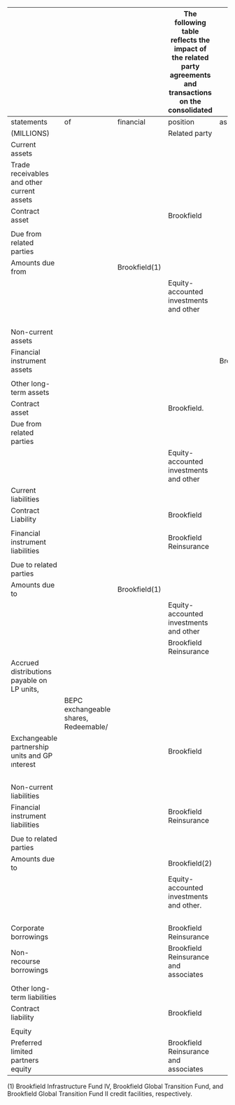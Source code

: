 |                                                   |                                       |               | The following table reflects the impact of the related party agreements and transactions on the consolidated |             |    |          |       |     |       |
|---------------------------------------------------|---------------------------------------|---------------|--------------------------------------------------------------------------------------------------------------|-------------|----|----------|-------|-----|-------|
| statements                                        | of                                    | financial     | position                                                                                                     | as          | at | December |       |     | 31:   |
| (MILLIONS)                                        |                                       |               | Related party                                                                                                |             |    |          | 2023  |     | 2022  |
| Current assets                                    |                                       |               |                                                                                                              |             |    |          |       |     |       |
| Trade receivables and other current assets        |                                       |               |                                                                                                              |             |    |          |       |     |       |
| Contract asset                                    |                                       |               | Brookfield                                                                                                   |             |    | ક        | 61    | S   | રત    |
|                                                   |                                       |               |                                                                                                              |             |    |          |       |     |       |
| Due from related parties                          |                                       |               |                                                                                                              |             |    |          |       |     |       |
| Amounts due from                                  |                                       | Brookfield(1) |                                                                                                              |             |    | 1,386    |       | 105 |       |
|                                                   |                                       |               | Equity-accounted investments and other                                                                       |             |    |          | 57    |     | 18    |
|                                                   |                                       |               |                                                                                                              |             |    |          | 1,443 |     | 123   |
| Non-current assets                                |                                       |               |                                                                                                              |             |    |          |       |     |       |
| Financial instrument assets                       |                                       |               |                                                                                                              | Brookfield. |    |          | 170   |     | 3 તેર |
|                                                   |                                       |               |                                                                                                              |             |    |          |       |     |       |
| Other long-term assets                            |                                       |               |                                                                                                              |             |    |          |       |     |       |
| Contract asset                                    |                                       |               | Brookfield.                                                                                                  |             |    |          | 314   |     | 341   |
| Due from related parties                          |                                       |               |                                                                                                              |             |    |          |       |     |       |
|                                                   |                                       |               | Equity-accounted investments and other                                                                       |             |    |          | 135   |     | 128   |
| Current liabilities                               |                                       |               |                                                                                                              |             |    |          |       |     |       |
| Contract Liability                                |                                       |               | Brookfield                                                                                                   |             |    |          | રેક   |     | 24    |
|                                                   |                                       |               |                                                                                                              |             |    |          |       |     |       |
| Financial instrument liabilities                  |                                       |               | Brookfield Reinsurance                                                                                       |             |    |          | 2     |     | 3     |
|                                                   |                                       |               |                                                                                                              |             |    |          |       |     |       |
| Due to related parties                            |                                       |               |                                                                                                              |             |    |          |       |     |       |
| Amounts due to                                    |                                       | Brookfield(1) |                                                                                                              |             |    | 541      |       | 205 |       |
|                                                   |                                       |               | Equity-accounted investments and other                                                                       |             |    |          | 13    |     | 24    |
|                                                   |                                       |               | Brookfield Reinsurance                                                                                       |             |    |          | 242   |     | 321   |
| Accrued distributions payable on LP units,        |                                       |               |                                                                                                              |             |    |          |       |     |       |
|                                                   | BEPC exchangeable shares, Redeemable/ |               |                                                                                                              |             |    |          |       |     |       |
| Exchangeable partnership units and GP<br>ınterest |                                       |               | Brookfield                                                                                                   |             |    |          | 39    |     | 38    |
|                                                   |                                       |               |                                                                                                              |             |    |          | 835   |     | ર 88  |
| Non-current liabilities                           |                                       |               |                                                                                                              |             |    |          |       |     |       |
| Financial instrument liabilities                  |                                       |               | Brookfield Reinsurance                                                                                       |             |    |          | 2     |     | 3     |
|                                                   |                                       |               |                                                                                                              |             |    |          |       |     |       |
| Due to related parties                            |                                       |               |                                                                                                              |             |    |          |       |     |       |
| Amounts due to                                    |                                       |               | Brookfield(2)                                                                                                |             |    |          | 496   |     |       |
|                                                   |                                       |               | Equity-accounted investments and other.                                                                      |             |    |          | 209   |     | 1     |
|                                                   |                                       |               |                                                                                                              |             |    |          | 705   |     | 1     |
| Corporate borrowings                              |                                       |               | Brookfield Reinsurance                                                                                       |             |    |          | 8     |     | 7     |
| Non-recourse borrowings                           |                                       |               | Brookfield Reinsurance and associates                                                                        |             |    |          | 101   |     | ਰੇਤੇ  |
|                                                   |                                       |               |                                                                                                              |             |    |          |       |     |       |
| Other long-term liabilities                       |                                       |               |                                                                                                              |             |    |          |       |     |       |
| Contract liability                                |                                       |               | Brookfield                                                                                                   |             |    |          | 680   |     | 662   |
|                                                   |                                       |               |                                                                                                              |             |    |          |       |     |       |
| Equity                                            |                                       |               |                                                                                                              |             |    |          |       |     |       |
| Preferred limited partners equity                 |                                       |               | Brookfield Reinsurance and associates                                                                        |             |    | S        | 11    |     | 11    |

(1) Brookfield Infrastructure Fund IV, Brookfield Global Transition Fund, and Brookfield Global Transition Fund II credit facilities, respectively.